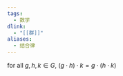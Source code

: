 ```yaml
---
tags:
  - 数学
dlink:
  - "[[群]]"
aliases:
  - 结合律
---
```

for all $g, h, k \in G$, $(g\cdot h)\cdot k=g\cdot(h\cdot k)$
